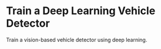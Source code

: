 # **Train a Deep Learning Vehicle Detector**

Train a vision-based vehicle detector using deep learning.
